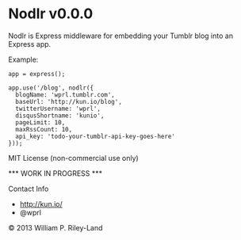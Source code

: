 Nodlr v0.0.0
============

Nodlr is Express middleware for embedding your Tumblr blog into an Express app.

Example:
 
    app = express();

    app.use('/blog', nodlr({
      blogName: 'wprl.tumblr.com',
      baseUrl: 'http://kun.io/blog',
      twitterUsername: 'wprl',
      disqusShortname: 'kunio',
      pageLimit: 10,
      maxRssCount: 10,
      api_key: 'todo-your-tumblr-api-key-goes-here'
    }));
 
MIT License (non-commercial use only)

*** WORK IN PROGRESS ***

Contact Info

 * http://kun.io/
 * @wprl

&copy; 2013 William P. Riley-Land
